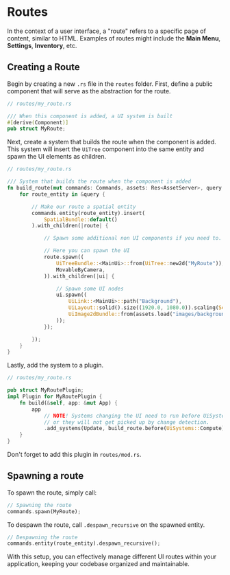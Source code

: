 # Routes

In the context of a user interface, a "route" refers to a specific page of content, similar to HTML. Examples of routes might include the **Main Menu**, **Settings**, **Inventory**, etc.

## Creating a Route

Begin by creating a new `.rs` file in the `routes` folder. First, define a public component that will serve as the abstraction for the route.

```rust
// routes/my_route.rs

/// When this component is added, a UI system is built
#[derive(Component)]
pub struct MyRoute;
```

Next, create a system that builds the route when the component is added. This system will insert the `UiTree` component into the same entity and spawn the UI elements as children.

```rust
// routes/my_route.rs

/// System that builds the route when the component is added
fn build_route(mut commands: Commands, assets: Res<AssetServer>, query: Query<Entity, Added<MyRoute>>) {
    for route_entity in &query {

        // Make our route a spatial entity
        commands.entity(route_entity).insert(
            SpatialBundle::default()
        ).with_children(|route| {

            // Spawn some additional non UI components if you need to.

            // Here you can spawn the UI
            route.spawn((
                UiTreeBundle::<MainUi>::from(UiTree::new2d("MyRoute")),
                MovableByCamera,
            )).with_children(|ui| {

                // Spawn some UI nodes
                ui.spawn((
                    UiLink::<MainUi>::path("Background"),
                    UiLayout::solid().size((1920.0, 1080.0)).scaling(Scaling::Fill).pack::<Base>(),
                    UiImage2dBundle::from(assets.load("images/background.png")),
                ));
            });

        });
    }
}
```

Lastly, add the system to a plugin.

```rust
// routes/my_route.rs

pub struct MyRoutePlugin;
impl Plugin for MyRoutePlugin {
    fn build(&self, app: &mut App) {
        app
            // NOTE! Systems changing the UI need to run before UiSystems::Compute
            // or they will not get picked up by change detection.
            .add_systems(Update, build_route.before(UiSystems::Compute));
    }
}
```

Don't forget to add this plugin in `routes/mod.rs`.

## Spawning a route

To spawn the route, simply call:

```rust
// Spawning the route
commands.spawn(MyRoute);
```

To despawn the route, call `.despawn_recursive` on the spawned entity.

```rust
// Despawning the route
commands.entity(route_entity).despawn_recursive();
```

With this setup, you can effectively manage different UI routes within your application, keeping your codebase organized and maintainable.